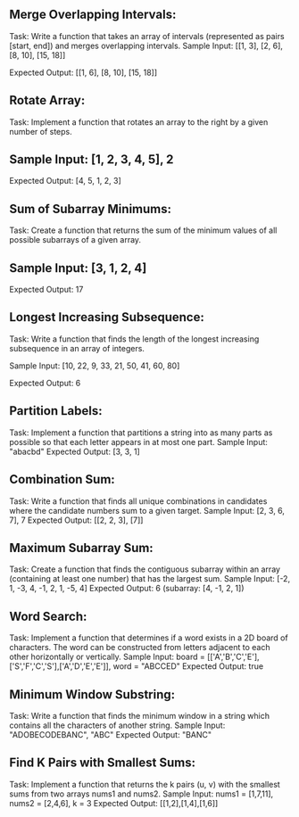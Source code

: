 ## Merge Overlapping Intervals:

Task: Write a function that takes an array of intervals (represented as pairs [start, end]) and merges overlapping intervals.
Sample Input: [[1, 3], [2, 6], [8, 10], [15, 18]]

Expected Output: [[1, 6], [8, 10], [15, 18]]

## Rotate Array:

Task: Implement a function that rotates an array to the right by a given number of steps.

## Sample Input: [1, 2, 3, 4, 5], 2

Expected Output: [4, 5, 1, 2, 3]

## Sum of Subarray Minimums:

Task: Create a function that returns the sum of the minimum values of all possible subarrays of a given array.

## Sample Input: [3, 1, 2, 4]

Expected Output: 17

## Longest Increasing Subsequence:

Task: Write a function that finds the length of the longest increasing subsequence in an array of integers.

Sample Input: [10, 22, 9, 33, 21, 50, 41, 60, 80]

Expected Output: 6

## Partition Labels:

Task: Implement a function that partitions a string into as many parts as possible so that each letter appears in at most one part.
Sample Input: "abacbd"
Expected Output: [3, 3, 1]

## Combination Sum:

Task: Write a function that finds all unique combinations in candidates where the candidate numbers sum to a given target.
Sample Input: [2, 3, 6, 7], 7
Expected Output: [[2, 2, 3], [7]]

## Maximum Subarray Sum:

Task: Create a function that finds the contiguous subarray within an array (containing at least one number) that has the largest sum.
Sample Input: [-2, 1, -3, 4, -1, 2, 1, -5, 4]
Expected Output: 6 (subarray: [4, -1, 2, 1])

## Word Search:

Task: Implement a function that determines if a word exists in a 2D board of characters. The word can be constructed from letters adjacent to each other horizontally or vertically.
Sample Input: board = [['A','B','C','E'],['S','F','C','S'],['A','D','E','E']], word = "ABCCED"
Expected Output: true

## Minimum Window Substring:

Task: Write a function that finds the minimum window in a string which contains all the characters of another string.
Sample Input: "ADOBECODEBANC", "ABC"
Expected Output: "BANC"

## Find K Pairs with Smallest Sums:

Task: Implement a function that returns the k pairs (u, v) with the smallest sums from two arrays nums1 and nums2.
Sample Input: nums1 = [1,7,11], nums2 = [2,4,6], k = 3
Expected Output: [[1,2],[1,4],[1,6]]
